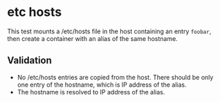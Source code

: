 etc hosts
===========

This test mounts a /etc/hosts file in the host containing an entry `foobar`, then create a container with an alias of the same hostname.

Validation
------------

* No /etc/hosts entries are copied from the host. There should be only one entry of the hostname, which is IP address of the alias.
* The hostname is resolved to IP address of the alias.
